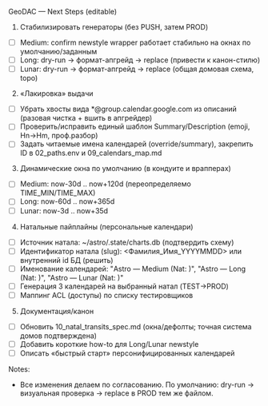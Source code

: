 GeoDAC — Next Steps (editable)

1) Стабилизировать генераторы (без PUSH, затем PROD)
- [ ] Medium: confirm newstyle wrapper работает стабильно на окнах по умолчанию/заданным
- [ ] Long: dry-run -> формат-апгрейд -> replace (привести к канон-стилю)
- [ ] Lunar: dry-run -> формат-апгрейд -> replace (общая домовая схема, topo)

2) «Лакировка» выдачи
- [ ] Убрать хвосты вида *@group.calendar.google.com из описаний (разовая чистка + вшить в апгрейдер)
- [ ] Проверить/исправить единый шаблон Summary/Description (emoji, Hn→Hm, проф.разбор)
- [ ] Задать читаемые имена календарей (override/summary), закрепить ID в 02_paths.env и 09_calendars_map.md

3) Динамические окна по умолчанию (в кондуите и врапперах)
- [ ] Medium: now-30d .. now+120d (переопределяемо TIME_MIN/TIME_MAX)
- [ ] Long: now-60d .. now+365d
- [ ] Lunar: now-3d .. now+35d

4) Натальные пайплайны (персональные календари)
- [ ] Источник натала: ~/astro/.state/charts.db (подтвердить схему)
- [ ] Идентификатор натала (slug): <Фамилия_Имя_YYYYMMDD> или внутренний id БД (решить)
- [ ] Именование календарей: "Astro — Medium (Nat: <slug>)", "Astro — Long (Nat: <slug>)", "Astro — Lunar (Nat: <slug>)"
- [ ] Генерация 3 календарей на выбранный натал (TEST→PROD)
- [ ] Маппинг ACL (доступы) по списку тестировщиков

5) Документация/канон
- [ ] Обновить 10_natal_transits_spec.md (окна/дефолты; точная система домов подтверждена)
- [ ] Добавить короткие how-to для Long/Lunar newstyle
- [ ] Описать «быстрый старт» персонифицированных календарей

Notes:
- Все изменения делаем по согласованию. По умолчанию: dry-run → визуальная проверка → replace в PROD тем же файлом.

